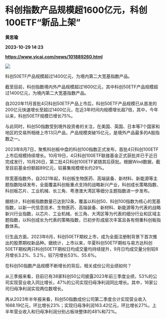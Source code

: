 # 科创指数产品规模超1600亿元，科创100ETF“新品上架”
**黄思瑜**

**2023-10-29 14:23**

**https://www.yicai.com/news/101889260.html**

![](https://imgcdn.yicai.com/uppics/slides/2023/10/3eec2a33d0ec02024350079331cb8bb2.jpg)

科创50ETF产品规模超过1400亿元，为境内第二大宽基指数产品。

截至目前，科创指数境内外产品规模超过1600亿元，其中科创50ETF产品规模超过1400亿元，为境内第二大宽基指数产品。

自2020年11月首批4只科创50ETF产品上市后，科创50ETF产品规模已从首发的200亿元快速增长至超过1400亿元，在近3年时间内规模增长超7倍，其中，今年以来，科创50ETF规模已增长75%。

与此同时，科创50指数受到境外投资者的关注，在美国、英国、日本等7个国家和地区的交易所相继上市13只产品，产品规模突破15亿元，是境外产品最多的A股指数之一。

2023年8月7日，聚焦科创板中盘的科创100指数正式发布，首批4只科创100ETF上市后规模持续增长。10月19日，4只科创100ETF联接基金正式获批并已于近日完成发行，10月26日，第二批4只科创100ETF紧随其后获批。根据Wind数据，截至目前基金份额超89亿元，较募集规模增长约29%。

除宽基指数外，自2021年起，科创板生物医药、高端装备、新材料、新能源等主题指数陆续发布，全面覆盖科创板重点支持的战略新兴产业，科创成长策略指数、科创板芯片、工业机械、长三角、粤港澳大湾区等细分主题指数进一步发布。

据统计，科创板指数数量已达到12条，覆盖以科创50、科创100指数为核心的宽基指数，以新一代信息技术、生物医药、高端装备、新材料、新能源等为代表的战略新兴行业指数，以芯片、工业机械、长三角、大湾区等为代表的细分行业和区域主题指数，以科创成长为代表的策略指数，已初步形成层次丰富且各有侧重科创板指数体系。

衍生品方面，2023年6月，科创50ETF期权上市，成为全面注册制背景下首次推出的股票期权新品种。据统计，上市以来，华夏科创50ETF期权与易方达科创50ETF期权两只科创50ETF期权日均成交量均持续提升，9月日均成交量分别较8月增长3.2%、5.2%，较7月增长53%、55.6%。

在科创50指数产品规模不断增长的背后，相关成份公司业绩如何？

从三季报来看，目前已有38家科创50公司披露2023年前三季度业绩，53%的公司实现营业收入同比增长，47%的公司实现归母净利润同比增长。其中，16家公司归母净利润实现两位数增长。

再从2023年半年报来看，科创50指数成份公司第二季度合计实现营业收入1668.19亿元，环比增长23%；实现归母净利润163.42亿元，环比增长27%。上半年营业收入和归母净利润分别占板块整体的48%和72%。